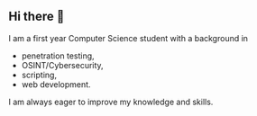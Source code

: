 ## Hi there 👋
I am a first year Computer Science student with a background in 
- penetration testing,
- OSINT/Cybersecurity,
- scripting,
- web development.<br>
<ul></ul>
I am always eager to improve my knowledge and skills.

<!--
**jords579/jords579** is a ✨ _special_ ✨ repository because its `README.md` (this file) appears on your GitHub profile.

Here are some ideas to get you started:

- 🔭 I’m currently working on ...
- 🌱 I’m currently learning ...
- 👯 I’m looking to collaborate on ...
- 🤔 I’m looking for help with ...
- 💬 Ask me about ...
- 📫 How to reach me: ...
- 😄 Pronouns: ...
- ⚡ Fun fact: ...
-->
